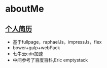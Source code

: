 aboutMe
===
[个人简历](http://7xs0qf.com1.z0.glb.clouddn.com/)
---
- 基于fullpage，raphaelJs，impressJs，flex
- bower+gulp+webPack
- 七牛云cdn加速
- 中间参考了百度百科,Eric emptystack
